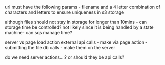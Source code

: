 url must have the following params - filename and a 4 letter combination of characters and letters to ensure uniqueness in s3 storage

although files should not stay in storage for longer than 10mins -
can storage time be controlled? not likely since it is being handled by a state machine- can sqs manage time?

server vs page load action
external api calls - make via page action - submitting the file
db calls - make them on the server

do we need server actions....? or should they be api calls?
